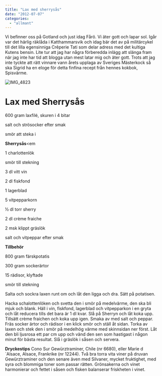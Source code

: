 ```yaml
---
title: "Lax med sherrysås"
date: "2012-07-07"
categories: 
  - "allmant"
---
```


Vi befinner oss på Gotland och just idag Fårö. Vi äter gott och lapar sol. Igår var det härlig räklåda i Katthammarsvik och idag bär det av på militärcykel till det lilla egensinniga Crêperie Tati som delar adress med det kultiga Kutens bensin. Lite tur att jag har några förberedda inlägg att slänga fram när jag inte har tid att blogga utan mest latar mig och äter gott. Trots att jag inte tyckte att rätt vinnare vann årets upplaga av Sveriges Mästerkock så ska Sigrid ha en eloge för detta finfina recept från hennes kokbok, Spisvärme.

![](/static/img/IMG_4823-1024x682.jpg "IMG_4823")

# Lax med Sherrysås

600 gram laxfilé, skuren i 4 bitar

salt och strösocker efter smak

smör att steka i

**Sherrysås**<em

1 charlottenlök

smör till stekning

3 dl vitt vin

2 dl fiskfond

1 lagerblad

5 vitpepparkorn

½ dl torr sherry

2 dl crème fraiche

2 msk klippt gräslök

salt och vitpeppar efter smak

**Tillbehör**

800 gram färskpotatis

300 gram sockerärtor

15 rädisor, klyftade

smör till stekning

Salta och sockra laxen runt om och låt den ligga och dra. Sätt på potatisen.

Hacka schalottenlöken och svetta den i smör på medelvärme, den ska bli mjuk och blank. Häll i vin, fiskfond, lagerblad och vitpepparkon i en gryta och låt reducera tills det bara är 1 dl kvar. Slå på Sherryn och låt koka upp. Tillsätt crème fraichen och koka upp igen. Smaka av med salt och peppar. Fräs socker ärtor och rädisor i en klick smör och ställ åt sidan. Torka av laxen och stek den i smör på medelhög värme med skinnsidan ner först. Låt den bli ljusrosa ett par cm upp och vänd den sen som hastigast i någon minut för bästa resultat. Slå i gräslök i såsen och servera.

**Dryckestips** Cono Sur Gewürztraminer, Chile (nr 6680), eller Marie d´Alsace, Alsace, Frankrike (nr 12244). Två bra torra vita viner på druvan Gewürztraminer och den senare även med Silvaner, mycket fruktighet, med syra och blommiga toner som passar rätten. Grönsakerna och vinet harmonierar och fettet i såsen och fisken balanserar friskheten i vinet.
